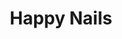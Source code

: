 ---
title: "Happy Nails"
url: /albuquerque/happy-nails-san-mateo-boulevard-northeast/
shop: beauty
---